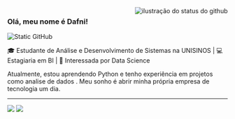 <img align='right' src="https://github-readme-stats.vercel.app/api?username=dafnirca&show_icons=true&title_color=783c00&text_color=af552e&icon_color=783c00&bg_color=f8efd4&cache_seconds=2300" alt="ilustração do status do github">

### Olá, meu nome é Dafni!

<img src="https://img.shields.io/static/v1?label=Overview&message=dafnirca&color=f8efd4&style=for-the-badge&logo=GitHub" alt="Static GitHub">

<p>
🎓 Estudante de Análise e Desenvolvimento de Sistemas na UNISINOS | 💻 Estagiaria em BI | 🚀 Interessada por Data Science

Atualmente, estou aprendendo Python e tenho experiência em projetos como analise de dados . Meu sonho é abrir minha própria empresa de tecnologia um dia.

---
</p>
 
<div> 
  <a href = "mailto:dafnirca@gmail.com"><img src="https://img.shields.io/badge/-Gmail-%23333?style=for-the-badge&logo=gmail&logoColor=white" target="_blank"></a>
  <a href="[(https://www.linkedin.com/in/dafni-rosa-76466a23a/)]" target="_blank"><img src="https://img.shields.io/badge/-LinkedIn-%230077B5?style=for-the-badge&logo=linkedin&logoColor=white" target="_blank"></a> 
  
</div>
